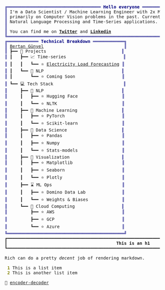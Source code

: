 <pre style="font-family:Menlo,'DejaVu Sans Mono',consolas,'Courier New',monospace"><span style="color: #000080; text-decoration-color: #000080">╔════════════════════════════════════ </span><span style="color: #000080; text-decoration-color: #000080; font-weight: bold">Hello everyone</span><span style="color: #000080; text-decoration-color: #000080"> ════════════════════════════════════╗</span>          
<span style="color: #000080; text-decoration-color: #000080">║</span> I&#x27;m a Data Scientist / Machine Learning Engineer with 2x M.Sc. degrees. I worked       <span style="color: #000080; text-decoration-color: #000080">║</span>          
<span style="color: #000080; text-decoration-color: #000080">║</span> primarily on Computer Vision problems in the past. Currently, I&#x27;m more interested in   <span style="color: #000080; text-decoration-color: #000080">║</span>          
<span style="color: #000080; text-decoration-color: #000080">║</span> Natural Language Processing and Time-Series applications.                              <span style="color: #000080; text-decoration-color: #000080">║</span>          
<span style="color: #000080; text-decoration-color: #000080">║</span>                                                                                        <span style="color: #000080; text-decoration-color: #000080">║</span>          
<span style="color: #000080; text-decoration-color: #000080">║</span> You can find me on <span style="font-weight: bold"><a href="https://twitter.com/bertan_gunyel">Twitter</a></span> and <span style="font-weight: bold"><a href="https://www.linkedin.com/in/bertan-gunyel/">Linkedin</a></span>                                                <span style="color: #000080; text-decoration-color: #000080">║</span>          
<span style="color: #000080; text-decoration-color: #000080">╚════════════════════════════════════════════════════════════════════════════════════════╝</span>          
<span style="color: #000080; text-decoration-color: #000080">╔════════════ </span><span style="color: #000080; text-decoration-color: #000080; font-weight: bold">Technical Breakdown</span><span style="color: #000080; text-decoration-color: #000080"> ════════════╗</span>                                                     
<span style="color: #000080; text-decoration-color: #000080">║</span> <a href="https://www.linkedin.com/in/bertan-gunyel/">Bertan Günyel</a>                               <span style="color: #000080; text-decoration-color: #000080">║</span>                                                     
<span style="color: #000080; text-decoration-color: #000080">║</span> ┣━━ 📂 Projects                             <span style="color: #000080; text-decoration-color: #000080">║</span>                                                     
<span style="color: #000080; text-decoration-color: #000080">║</span> ┃   ┣━━ 📈 Time-series                      <span style="color: #000080; text-decoration-color: #000080">║</span>                                                     
<span style="color: #000080; text-decoration-color: #000080">║</span> ┃   ┃   ┗━━ ⭐ <a href="https://github.com/bgunyel/electricity-load-forecasting">Electricity Load Forecasting</a> <span style="color: #000080; text-decoration-color: #000080">║</span>                                                     
<span style="color: #000080; text-decoration-color: #000080">║</span> ┃   ┗━━ 📝 NLP                              <span style="color: #000080; text-decoration-color: #000080">║</span>                                                     
<span style="color: #000080; text-decoration-color: #000080">║</span> ┃       ┗━━ ⭐ Coming Soon                  <span style="color: #000080; text-decoration-color: #000080">║</span>                                                     
<span style="color: #000080; text-decoration-color: #000080">║</span> ┗━━ 💻 Tech Stack                           <span style="color: #000080; text-decoration-color: #000080">║</span>                                                     
<span style="color: #000080; text-decoration-color: #000080">║</span>     ┣━━ 📝 NLP                              <span style="color: #000080; text-decoration-color: #000080">║</span>                                                     
<span style="color: #000080; text-decoration-color: #000080">║</span>     ┃   ┣━━ ⭐ Hugging Face                 <span style="color: #000080; text-decoration-color: #000080">║</span>                                                     
<span style="color: #000080; text-decoration-color: #000080">║</span>     ┃   ┗━━ ⭐ NLTK                         <span style="color: #000080; text-decoration-color: #000080">║</span>                                                     
<span style="color: #000080; text-decoration-color: #000080">║</span>     ┣━━ 🚀 Machine Learning                 <span style="color: #000080; text-decoration-color: #000080">║</span>                                                     
<span style="color: #000080; text-decoration-color: #000080">║</span>     ┃   ┣━━ ⭐ PyTorch                      <span style="color: #000080; text-decoration-color: #000080">║</span>                                                     
<span style="color: #000080; text-decoration-color: #000080">║</span>     ┃   ┗━━ ⭐ Scikit-learn                 <span style="color: #000080; text-decoration-color: #000080">║</span>                                                     
<span style="color: #000080; text-decoration-color: #000080">║</span>     ┣━━ 🎯 Data Science                     <span style="color: #000080; text-decoration-color: #000080">║</span>                                                     
<span style="color: #000080; text-decoration-color: #000080">║</span>     ┃   ┣━━ ⭐ Pandas                       <span style="color: #000080; text-decoration-color: #000080">║</span>                                                     
<span style="color: #000080; text-decoration-color: #000080">║</span>     ┃   ┣━━ ⭐ Numpy                        <span style="color: #000080; text-decoration-color: #000080">║</span>                                                     
<span style="color: #000080; text-decoration-color: #000080">║</span>     ┃   ┗━━ ⭐ Stats-models                 <span style="color: #000080; text-decoration-color: #000080">║</span>                                                     
<span style="color: #000080; text-decoration-color: #000080">║</span>     ┣━━ 🎨 Visualization                    <span style="color: #000080; text-decoration-color: #000080">║</span>                                                     
<span style="color: #000080; text-decoration-color: #000080">║</span>     ┃   ┣━━ ⭐ Matplotlib                   <span style="color: #000080; text-decoration-color: #000080">║</span>                                                     
<span style="color: #000080; text-decoration-color: #000080">║</span>     ┃   ┣━━ ⭐ Seaborn                      <span style="color: #000080; text-decoration-color: #000080">║</span>                                                     
<span style="color: #000080; text-decoration-color: #000080">║</span>     ┃   ┗━━ ⭐ Plotly                       <span style="color: #000080; text-decoration-color: #000080">║</span>                                                     
<span style="color: #000080; text-decoration-color: #000080">║</span>     ┣━━ ⌛ ML Ops                           <span style="color: #000080; text-decoration-color: #000080">║</span>                                                     
<span style="color: #000080; text-decoration-color: #000080">║</span>     ┃   ┣━━ ⭐ Domino Data Lab              <span style="color: #000080; text-decoration-color: #000080">║</span>                                                     
<span style="color: #000080; text-decoration-color: #000080">║</span>     ┃   ┗━━ ⭐ Weights &amp; Biases             <span style="color: #000080; text-decoration-color: #000080">║</span>                                                     
<span style="color: #000080; text-decoration-color: #000080">║</span>     ┗━━ 🔮 Cloud Computing                  <span style="color: #000080; text-decoration-color: #000080">║</span>                                                     
<span style="color: #000080; text-decoration-color: #000080">║</span>         ┣━━ ⭐ AWS                          <span style="color: #000080; text-decoration-color: #000080">║</span>                                                     
<span style="color: #000080; text-decoration-color: #000080">║</span>         ┣━━ ⭐ GCP                          <span style="color: #000080; text-decoration-color: #000080">║</span>                                                     
<span style="color: #000080; text-decoration-color: #000080">║</span>         ┗━━ ⭐ Azure                        <span style="color: #000080; text-decoration-color: #000080">║</span>                                                     
<span style="color: #000080; text-decoration-color: #000080">╚═════════════════════════════════════════════╝</span>                                                     
┏━━━━━━━━━━━━━━━━━━━━━━━━━━━━━━━━━━━━━━━━━━━━━━━━━━━━━━━━━━━━━━━━━━━━━━━━━━━━━━━━━━━━━━━━━━━━━━━━━━┓
┃                                          <span style="font-weight: bold">This is an h1</span>                                           ┃
┗━━━━━━━━━━━━━━━━━━━━━━━━━━━━━━━━━━━━━━━━━━━━━━━━━━━━━━━━━━━━━━━━━━━━━━━━━━━━━━━━━━━━━━━━━━━━━━━━━━┛
                                                                                                    
Rich can do a pretty <span style="font-style: italic">decent</span> job of rendering markdown.                                              
                                                                                                    
<span style="color: #808000; text-decoration-color: #808000; font-weight: bold"> 1 </span>This is a list item                                                                              
<span style="color: #808000; text-decoration-color: #808000; font-weight: bold"> 2 </span>This is another list item                                                                        
                                                                                                    
🌆 <a href="https://miro.medium.com/max/700/1*62xsdc5F5DNdLXluQojeBg.png">encoder-decoder</a>                                                                                  
</pre>
